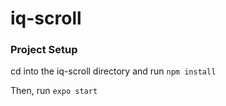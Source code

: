 # iq-scroll

### Project Setup
cd into the iq-scroll directory and run `npm install`

Then, run `expo start`
